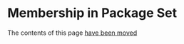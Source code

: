 # Membership in Package Set

The contents of this page [have been moved](https://canonical-ubuntu-project.readthedocs-hosted.com/who-makes-ubuntu/joining/membership-in-packageset/)

